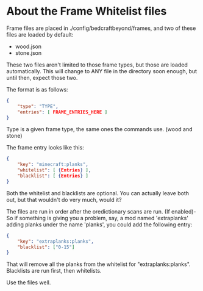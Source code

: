 # About the Frame Whitelist files
Frame files are placed in ./config/bedcraftbeyond/frames, and two of these files are loaded by default:

* wood.json
* stone.json

These two files aren't limited to those frame types, but those are loaded automatically. This will change to ANY file
in the directory soon enough, but until then, expect those two.

The format is as follows:

```json
{
    "type": "TYPE",
    "entries": [ FRAME_ENTRIES_HERE ]
}
```

Type is a given frame type, the same ones the commands use. (wood and stone)

The frame entry looks like this:

```json
{
    "key": "minecraft:planks",
    "whitelist": [ {Entries} ],
    "blacklist": [ {Entries} ]
}
```

Both the whitelist and blacklists are optional. You can actually leave both out, but that wouldn't do very much, would it?

The files are run in order after the oredictionary scans are run. (If enabled)- So if something is giving you a problem, say,
a mod named 'extraplanks' adding planks under the name 'planks', you could add the following entry:

```json
{
    "key": "extraplanks:planks",
    "blacklist": ["0-15"]
}
```

That will remove all the planks from the whitelist for "extraplanks:planks". Blacklists are run first, then whitelists.

Use the files well.